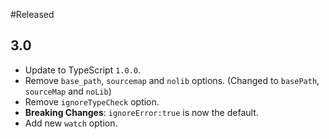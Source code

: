 #Released

## 3.0
* Update to TypeScript `1.0.0`.
* Remove `base_path`, `sourcemap` and `nolib` options. (Changed to `basePath`, `sourceMap` and `noLib`)
* Remove `ignoreTypeCheck` option.
* **Breaking Changes**: `ignoreError:true` is now the default.
* Add new `watch` option.